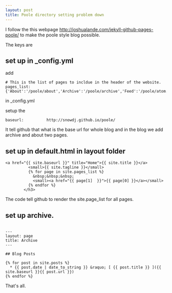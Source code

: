 ```yaml
---
layout: post
title: Poole directory setting problem down
---
```

I follow the this webpage http://joshualande.com/jekyll-github-pages-poole/ to make the poole style blog possible.

The keys are


## set up in _config.yml
add 
```
# This is the list of pages to incldue in the header of the website.
pages_list: {'About':'/poole/about','Archive':'/poole/archive','Feed':'/poole/atom.xml'}
```

in _config.yml

setup the 

```
baseurl:          http://snowdj.github.io/poole/
```


It tell github that what is the base url for whole blog and in the blog we add archive and about two pages.



## set up in default.html in layout folder

```
<a href="{{ site.baseurl }}" title="Home">{{ site.title }}</a>
          <small>{{ site.tagline }}</small>
          {% for page in site.pages_list %}
            &nbsp;&nbsp;&nbsp;
            <small><a href="{{ page[1]  }}">{{ page[0] }}</a></small>
          {% endfor %}
        </h3>
```

The code tell github to render the site.page_list for all pages.

## set up archive.

```

---
layout: page
title: Archive
---

## Blog Posts

{% for post in site.posts %}
  * {{ post.date | date_to_string }} &raquo; [ {{ post.title }} ]({{ site.baseurl }}{{ post.url }})
{% endfor %}

```

That's all. 